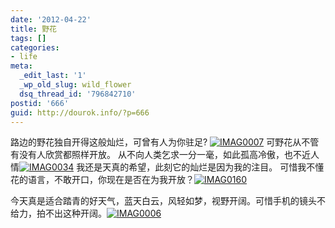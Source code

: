 ```yaml
---
date: '2012-04-22'
title: 野花
tags: []
categories:
- life
meta:
  _edit_last: '1'
  _wp_old_slug: wild_flower
  dsq_thread_id: '796842710'
postid: '666'
guid: http://dourok.info/?p=666
---
```

路边的野花独自开得这般灿烂，可曾有人为你驻足?
[![](wp-content/uploads/2012/04/IMAG00071.jpg "IMAG0007")](wp-content/uploads/2012/04/IMAG00071.jpg)
可野花从不管有没有人欣赏都照样开放。
从不向人类乞求一分一毫，如此孤高冷傲，也不近人情[![](wp-content/uploads/2012/04/IMAG0034.jpg "IMAG0034")](wp-content/uploads/2012/04/IMAG0034.jpg)
我还是天真的希望，此刻它的灿烂是因为我的注目。
可惜我不懂花的语言，不敢开口，你现在是否在为我开放？[![](wp-content/uploads/2012/04/IMAG0160.jpg "IMAG0160")](wp-content/uploads/2012/04/IMAG0160.jpg)

今天真是适合踏青的好天气，蓝天白云，风轻如梦，视野开阔。可惜手机的镜头不给力，拍不出这种开阔。[![](wp-content/uploads/2012/04/IMAG00061.jpg "IMAG0006")](wp-content/uploads/2012/04/IMAG00061.jpg)
